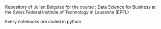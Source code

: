 Repository of Julien Belguise for the course : Data Science for Business at the Swiss Federal Institute of Technology in Lausanne (EPFL)

Every notebooks are coded in python
